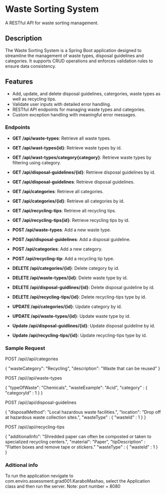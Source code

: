 # Waste Sorting System

A RESTful API for waste sorting management.

## Description
The Waste Sorting System is a Spring Boot application designed to streamline the management of waste types, disposal guidelines and categories. 
It supports CRUD operations and enforces validation rules to ensure data consistency.

## Features
- Add, update, and delete disposal guidelines, catergories, waste types as well as recycling tips.
- Validate user inputs with detailed error handling.
- RESTful API endpoints for managing waste types and categories.
- Custom exception handling with meaningful error messages.

### Endpoints
- **GET /api/waste-types**: Retrieve all waste types.
- **GET /api/wast-types{id}**: Retrieve waste types by id.
- **GET /api/wast-types/category{category}**: Retrieve waste types by filtering using category.
- **GET /api/disposal-guidelines/{id}**: Retrieve disposal guidelines by id.
- **GET /api/disposal-guidelines**: Retrieve disposal guidelines.
- **GET /api/categories**: Retrieve all categories.
- **GET /api/categories/{id}**: Retrieve all categories by id.
- **GET /api/recycling-tips**: Retrieve all recycling tips.
- **GET /api/recycling-tips{id}**: Retrieve recycling tips by id.

- **POST /api/waste-types**: Add a new waste type.
- **POST /api/disposal-guidelines**: Add a disposal guideline.
- **POST /api/categories**: Add a new category.
- **POST /api/recycling-tip**: Add a recycling tip type.

- **DELETE /api/categories/{id}**: Delete category by id.
- **DELETE /api/waste-types/{id}**: Delete waste type by id.
- **DELETE /api/disposal-guidlines/{id}**: Delete disposal guideline by id.
- **DELETE /api/recycling-tips/{id}**: Delete recycling-tips type by id.

- **UPDATE /api/categories/{id}**: Update category by id.
- **UPDATE /api/waste-types/{id}**: Update waste type by id.
- **Update /api/disposal-guidlines/{id}**: Update disposal guideline by id.
- **Update /api/recycling-tips/{id}**: Update recycling-tips type by id.

### Sample Request

POST /api//api/categories

{
  "wasteCategory": "Recycling",
  "description": "Waste that can be reused"
}

POST /api//api/waste-types

{
  "typeOfWaste": "Chemicals",
  "wasteExample": "Acid",
  "category" : {
    "categoryId" : 1
  }
}

POST /api//api/disposal-guidelines

{
  "disposalMethod": "Local hazardous waste facilities.",
  "location": "Drop off at hazardous waste collection sites.",
  "wasteType" : {
    "wasteId" : 1
  }
}

POST /api//api/recycling-tips

{
  "additionalInfo": "Shredded paper can often be composted or taken to specialized recycling centers.",
  "material": "Paper",
  "tipDescription" : "Flatten boxes and remove tape or stickers."
  "wasteType" : {
    "wasteId" : 1
  }
}

### Aditional info

To run the application nevigate to com.enviro.assessment.grad001.KaraboMashao, select the Application class and then run the server.
Note: port number = 8080

























